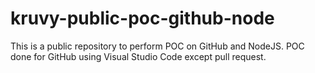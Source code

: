 # kruvy-public-poc-github-node
This is a public repository to perform POC on GitHub and NodeJS.
POC done for GitHub using Visual Studio Code except pull request.